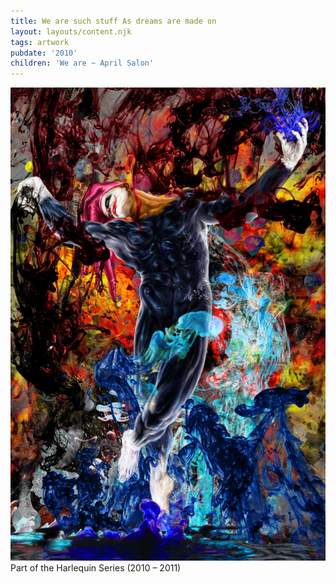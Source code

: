 ```yaml
---
title: We are such stuff As dreams are made on
layout: layouts/content.njk
tags: artwork
pubdate: '2010'
children: 'We are ~ April Salon'
---
```

![We are such stuff As dreams are made on, 2010, Archival print on Hahnemuhle paper, 182 x 121 cm ](/static/img/ali-akbar-mehta_harlequin-series-we-are-such-stuff-as-dreams-are-made-on-2010-182-x-121-cm-archival-print-on-hahnemuhle-paper-2010.jpg)
Part of the Harlequin Series (2010 – 2011)
